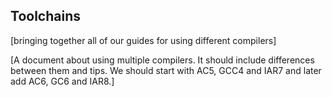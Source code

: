## Toolchains

[bringing together all of our guides for using different compilers]

[A document about using multiple compilers. It should include differences between them and tips. We should start with AC5, GCC4 and IAR7 and later add AC6, GC6 and IAR8.]
